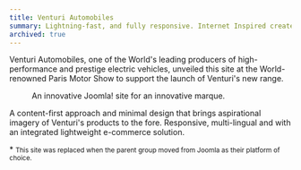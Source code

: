 ```yaml
---
title: Venturi Automobiles
summary: Lightning-fast, and fully responsive. Internet Inspired created the Venturi Automobiles brochure site launched at the 2013 Paris Motor Show.
archived: true
---
```


Venturi Automobiles, one of the World's leading producers of high-performance and prestige electric vehicles, unveiled this site at the World-renowned Paris Motor Show to support the launch of Venturi's new range.


<figure><img src="/img/venturi-automobiles.jpg" alt="" /><figcaption>An innovative Joomla! site for an innovative marque.</figcaption></figure>

A content-first approach and minimal design that brings aspirational imagery of Venturi's products to the fore. Responsive, multi-lingual and with an integrated lightweight e-commerce solution.

<p>* <small>This site was replaced when the parent group moved from Joomla as their platform of choice.</small></p>
